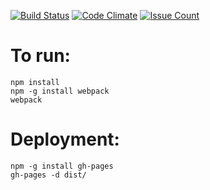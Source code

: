[![Build Status](https://app.snap-ci.com/mauriciovieira/mauriciovieira.net/branch/master/build_image)](https://app.snap-ci.com/mauriciovieira/mauriciovieira.net/branch/master)
[![Code Climate](https://codeclimate.com/github/mauriciovieira/mauriciovieira.net/badges/gpa.svg)](https://codeclimate.com/github/mauriciovieira/mauriciovieira.net)
[![Issue Count](https://codeclimate.com/github/mauriciovieira/mauriciovieira.net/badges/issue_count.svg)](https://codeclimate.com/github/mauriciovieira/mauriciovieira.net)

# To run:

```
npm install
npm -g install webpack
webpack
```

# Deployment:

```
npm -g install gh-pages
gh-pages -d dist/
```
